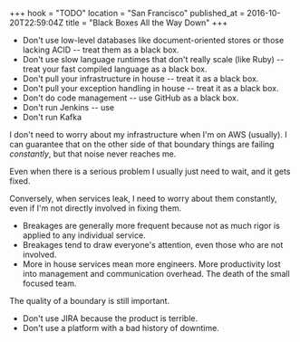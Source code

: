 +++
hook = "TODO"
location = "San Francisco"
published_at = 2016-10-20T22:59:04Z
title = "Black Boxes All the Way Down"
+++

* Don't use low-level databases like document-oriented stores or those lacking ACID -- treat them as a black box.
* Don't use slow language runtimes that don't really scale (like Ruby) -- treat your fast compiled language as a black box.
* Don't pull your infrastructure in house -- treat it as a black box.
* Don't pull your exception handling in house -- treat it as a black box.
* Don't do code management -- use GitHub as a black box.
* Don't run Jenkins -- use 
* Don't run Kafka

I don't need to worry about my infrastructure when I'm on AWS (usually). I can
guarantee that on the other side of that boundary things are failing
_constantly_, but that noise never reaches me.

Even when there is a serious problem I usually just need to wait, and it gets
fixed.

Conversely, when services leak, I need to worry about them constantly, even if
I'm not directly involved in fixing them.

* Breakages are generally more frequent because not as much rigor is applied to any individual service.
* Breakages tend to draw everyone's attention, even those who are not involved.
* More in house services mean more engineers. More productivity lost into management and communication overhead. The death of the small focused team.

The quality of a boundary is still important.

* Don't use JIRA because the product is terrible.
* Don't use a platform with a bad history of downtime.
